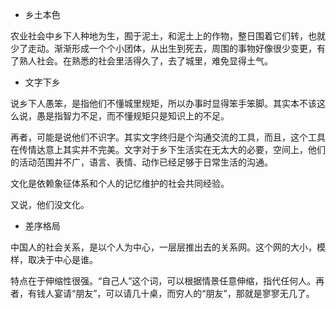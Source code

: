 - 乡土本色

农业社会中乡下人种地为生，囿于泥土，和泥土上的作物，整日围着它们转，也就少了走动。渐渐形成一个个小团体，从出生到死去，周围的事物好像很少变更，有了熟人社会。在熟悉的社会里活得久了，去了城里，难免显得土气。

- 文字下乡

说乡下人愚笨，是指他们不懂城里规矩，所以办事时显得笨手笨脚。其实本不该这么说，愚是指智力不足，而不懂规矩只是知识上的不足。

再者，可能是说他们不识字。其实文字终归是个沟通交流的工具，而且，这个工具在传情达意上其实并不完美。文字对于乡下生活实在无太大的必要，空间上，他们的活动范围并不广，语言、表情、动作已经足够于日常生活的沟通。

文化是依赖象征体系和个人的记忆维护的社会共同经验。

又说，他们没文化。

- 差序格局

中国人的社会关系，是以个人为中心，一层层推出去的关系网。这个网的大小，模样，取决于中心是谁。

特点在于伸缩性很强。“自己人”这个词，可以根据情景任意伸缩，指代任何人。再者，有钱人宴请“朋友”，可以请几十桌，而穷人的“朋友”，那就是寥寥无几了。